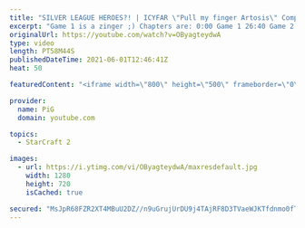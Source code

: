 ```yaml
---
title: "SILVER LEAGUE HEROES?! | ICYFAR \"Pull my finger Artosis\" Compilation - StarCraft 2"
excerpt: "Game 1 is a zinger ;) Chapters are: 0:00 Game 1 26:40 Game 2 43:21 Game 3  In this week’s episode of I Cast Your Freakin Awesome Replays (ICYFAR) players sent in their StarCraft 2 replays where they can only mine one gas at each base, Brood War style (pull my finger Artosis)!   NEW ICYFAR CHALLENGE:"
originalUrl: https://youtube.com/watch?v=OByagteydwA
type: video
length: PT58M44S
publishedDateTime: 2021-06-01T12:46:41Z
heat: 50

featuredContent: "<iframe width=\"800\" height=\"500\" frameborder=\"0\" src=\"https://www.youtube.com/embed/OByagteydwA\" allow=\"accelerometer; autoplay; encrypted-media; gyroscope; picture-in-picture\" allowfullscreen></iframe>"

provider:
  name: PiG
  domain: youtube.com

topics:
  - StarCraft 2

images:
  - url: https://i.ytimg.com/vi/OByagteydwA/maxresdefault.jpg
    width: 1280
    height: 720
    isCached: true

secured: "MsJpR68FZR2XT4MBuU2DZ//n9uGrujUrDU9j4TAjRF8D3TVaeWJKTfdnmo0fTSzBJI10/GuFggVYSLugYK+T1k9CKupwYqaRNtw2DhcjDtYyCBUHq+Vvk4hFDvbX6cHgAjxUShK2swskrs7Mo6oIQSnqGp7kDrGArNNFNjsCP1ByjU1UUqwXwjAM9/yUaacKtQZSwQwUT6Ti0JArXHzyOuWV4Xdd1h5Vul7eid47yulC3zWeb/Oe0Lx78TfJ7oNopTlPfBFsZkp7HWSLIr2QaR6o7FyJ4iPHPgu8IYRVh9a0/MzTjjquAQ+S5D5pChLdby/59mDOKkAyACA6RByAOzrcE5iAYdTZsdJ9sxO4el5MoBxvopssvOhiSpNzT7x+4yH4BcTng65EM7epKqy+rEuvK3JzwfeiFMiC19deuvo=;ZN+ae8/W2NyuUHXXKwLJ3Q=="
---
```


